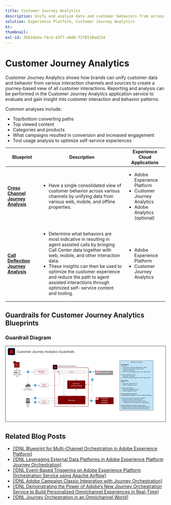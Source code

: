 ```yaml
---
title: Customer Journey Analytics
description: Unify and analyze data and customer behaviors from across the customer journey
solution: Experience Platform, Customer Journey Analytics
kt: 
thumbnail:
exl-id: 3bb2dada-f4cd-43f7-a0d0-f276510ad224
---
```

# Customer Journey Analytics 

Customer Journey Analytics shows how brands can unify customer data and behavior from various interaction channels and sources to create a journey-based view of all customer interactions. Reporting and analysis can be performed in the Customer Journey Analytics application service to evaluate and gain insight into customer interaction and behavior patterns. 

Common analyses include:

* Top/bottom converting paths
* Top viewed content
* Categories and products
* What campaigns resulted in conversion and increased engagement
* Tool usage analysis to optimize self-service experiences

| Blueprint | Description |  Experience Cloud Applications | 
|---|---|---|
| **[Cross Channel Journey Analysis](digital-behavioral-data-consolidation.md)**  | <ul><li>Have a single consolidated view of customer behavior across various channels by unifying data from various web, mobile, and offline properties.</li></ul> | <ul><li>Adobe Experience Platform</li><li>Customer Journey Analytics</li><li>Adobe Analytics (optional)</li></ul>| 
| **[Call Deflection Journey Analysis](call-deflect.md)** | <ul><li>Determine what behaviors are most indicative in resulting in agent assisted calls by bringing Call Center data together with web, mobile, and other interaction data.</li><li>These insights can then be used to optimize the customer experience and reduce the path to agent assisted interactions through optimized self-service content and tooling.  </li></ul> | <ul><li>Adobe Experience Platform</li><li>Customer Journey Analytics</li> |

## Guardrails for Customer Journey Analytics Blueprints

### Guardrail Diagram

<img src="assets/cja_guardrails.png" alt="Guardrail diagram for the Customer Journey Analytics Blueprints" style="border:1px solid #4a4a4a" />


## Related Blog Posts

* [[!DNL Blueprint for Multi-Channel Orchestration in Adobe Experience Platform]](https://medium.com/adobetech/blueprint-for-multi-channel-orchestration-in-adobe-experience-platform-c68317e94184)
* [[!DNL Leveraging External Data Platforms in Adobe Experience Platform Journey Orchestration]](https://medium.com/adobetech/leveraging-external-data-platforms-in-adobe-experience-platform-journey-orchestration-54fc6134fe17)
* [[!DNL Event-Based Triggering on Adobe Experience Platform Orchestration Service using Apache Airflow]](https://medium.com/adobetech/event-based-triggering-on-adobe-experience-platform-orchestration-service-using-apache-airflow-8607b28251f1)
* [[!DNL Adobe Campaign Classic Integration with Journey Orchestration]](https://medium.com/adobetech/adobe-campaign-classic-integration-with-journey-orchestration-ae577653281)
* [[!DNL Demonstrating the Power of Adobe’s New Journey Orchestration Service to Build Personalized Omnichannel Experiences in Real-Time]](https://medium.com/adobetech/demonstrating-the-power-of-adobes-new-journey-orchestration-service-to-build-personalized-aa60d88cd34)
* [[!DNL Journey Orchestration in an Omnichannel World]](https://medium.com/adobetech/journey-orchestration-in-an-omnichannel-world-3a2d32d556d9)
